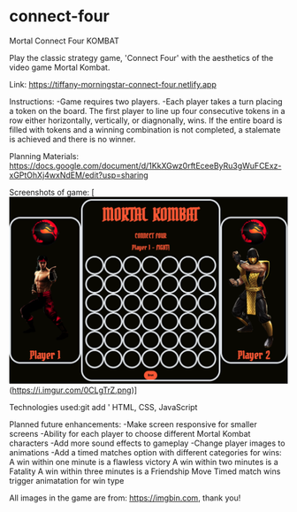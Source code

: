 # connect-four

Mortal Connect Four KOMBAT

Play the classic strategy game, 'Connect Four' with the aesthetics of the video game Mortal Kombat.

Link:
https://tiffany-morningstar-connect-four.netlify.app

Instructions:
-Game requires two players.
-Each player takes a turn placing a token on the board.
 The first player to line up four consecutive tokens in a row either horizontally, vertically, or diagnonally, wins.  If the entire board is filled with tokens and a winning combination is not completed, a stalemate is achieved and there is no winner.

Planning Materials:
https://docs.google.com/document/d/1KkXGwz0rftEceeByRu3gWuFCExz-xGPtOhXj4wxNdEM/edit?usp=sharing

Screenshots of game:
[![Game Screencap](/assets/images/mk-screen-shot.png) (https://i.imgur.com/0CLgTrZ.png)]

Technologies used:git add '
HTML, CSS, JavaScript

Planned future enhancements:
-Make screen responsive for smaller screens
-Ability for each player to choose different Mortal Kombat characters
-Add more sound effects to gameplay
-Change player images to animations
-Add a timed matches option with different categories for wins:
 A win within one minute is a flawless victory
 A win within two minutes is a Fatality
 A win within three minutes is a Friendship Move
 Timed match wins trigger animatation for win type
 

All images in the game are from: https://imgbin.com, thank you!
